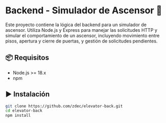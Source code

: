 # Backend - Simulador de Ascensor 🚀

Este proyecto contiene la lógica del backend para un simulador de ascensor. Utiliza Node.js y Express para manejar las solicitudes HTTP y simular el comportamiento de un ascensor, incluyendo movimiento entre pisos, apertura y cierre de puertas, y gestión de solicitudes pendientes.

## 📦 Requisitos

- Node.js >= 18.x
- npm

## ▶️ Instalación

```bash
git clone https://github.com/zdec/elevator-back.git
cd elevator-back
npm install
